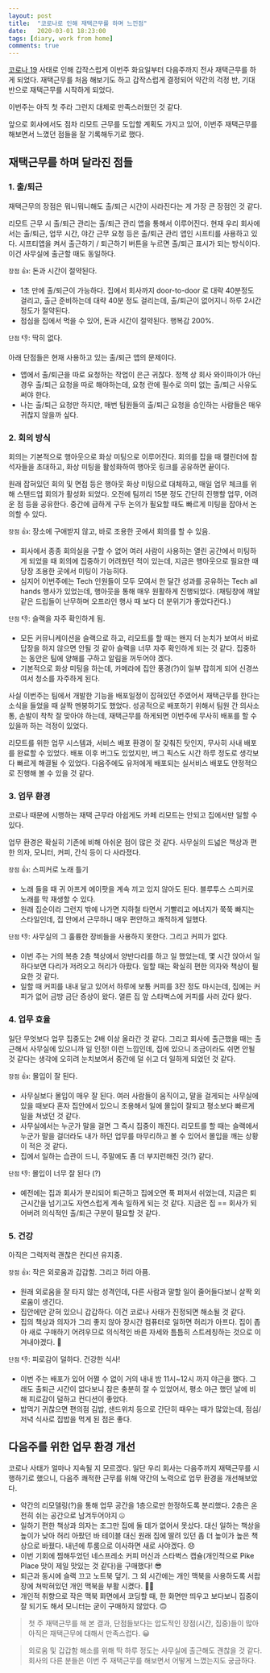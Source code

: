 ```yaml
---
layout: post
title:  "코로나로 인해 재택근무를 하며 느낀점"
date:   2020-03-01 18:23:00
tags: [diary, work from home]
comments: true
---
```


[코로나 19](https://search.naver.com/search.naver?sm=top_hty&fbm=1&ie=utf8&query=%EC%BD%94%EB%A1%9C%EB%82%98) 사태로 인해 갑작스럽게 이번주 화요일부터 다음주까지 전사 재택근무를 하게 되었다. 재택근무를 처음 해보기도 하고 갑작스럽게 결정되어 약간의 걱정 반, 기대 반으로 재택근무를 시작하게 되었다. 

이번주는 아직 첫 주라 그런지 대체로 만족스러웠던 것 같다.

앞으로 회사에서도 점차 리모트 근무를 도입할 계획도 가지고 있어, 이번주 재택근무를 해보면서 느꼈던 점들을 잘 기록해두기로 했다.

## 재택근무를 하며 달라진 점들

### 1. 출/퇴근

재택근무의 장점은 뭐니뭐니해도 출/퇴근 시간이 사라진다는 게 가장 큰 장점인 것 같다.

리모트 근무 시 출/퇴근 관리는 출/퇴근 관리 앱을 통해서 이루어진다. 현재 우리 회사에서는 출/퇴근, 업무 시간, 야간 근무 요청 등은 출/퇴근 관리 앱인 시프티를 사용하고 있다. 시프티앱을 켜서 출근하기 / 퇴근하기 버튼을 누르면 출/퇴근 표시가 되는 방식이다. 이건 사무실에 출근할 때도 동일하다.

`장점` 👍: 돈과 시간이 절약된다.

- 1초 만에 출/퇴근이 가능하다. 집에서 회사까지 door-to-door 로 대략 40분정도 걸리고, 출근 준비하는데 대략 40분 정도 걸리는데, 출/퇴근이 없어지니 하루 2시간 정도가 절약된다.
- 점심을 집에서 먹을 수 있어, 돈과 시간이 절약된다. 행복감 200%.

`단점` 👎: 딱히 없다.

아래 단점들은 현재 사용하고 있는 출/퇴근 앱의 문제이다.

- 앱에서 출/퇴근을 따로 요청하는 작업이 은근 귀찮다. 정책 상 회사 와이파이가 아닌 경우 출/퇴근 요청을 따로 해야하는데, 요청 란에 필수로 의미 없는 출/퇴근 사유도 써야 한다.
- 나는 출/퇴근 요청만 하지만, 매번 팀원들의 출/퇴근 요청을 승인하는 사람들은 매우 귀찮지 않을까 싶다.

### 2. 회의 방식

회의는 기본적으로 행아웃으로 화상 미팅으로 이루어진다. 회의를 잡을 때 캘린더에 참석자들을 초대하고, 화상 미팅을 활성화하여 행아웃 링크를 공유하면 끝이다.

원래 잡혀있던 회의 및 면접 등은 행아웃 화상 미팅으로 대체하고, 매일 업무 체크를 위해 스탠드업 회의가 활성화 되었다. 오전에 팀끼리 15분 정도 간단히 진행할 업무, 어려운 점 등을 공유한다. 중간에 급하게 구두 논의가 필요할 때도 빠르게 미팅을 잡아서 논의할 수 있다.

`장점` 👍: 장소에 구애받지 않고, 바로 조용한 곳에서 회의를 할 수 있음.

- 회사에서 종종 회의실을 구할 수 없어 여러 사람이 사용하는 열린 공간에서 미팅하게 되었을 때 회의에 집중하기 어려웠던 적이 있는데, 지금은 행아웃으로 필요한 때 당장 조용한 곳에서 미팅이 가능히다.
- 심지어 이번주에는 Tech 인원들이 모두 모여서 한 달간 성과를 공유하는 Tech all hands 행사가 있었는데, 행아웃을 통해 매우 원활하게 진행되었다. (채팅창에 깨알같은 드립들이 난무하며 오프라인 행사 때 보다 더 분위기가 좋았다칸다.)

`단점` 👎: 슬랙을 자주 확인하게 됨.

- 모든 커뮤니케이션을 슬랙으로 하고, 리모트를 할 때는 왠지 더 눈치가 보여서 바로 답장을 하지 않으면 안될 것 같아 슬랙을 너무 자주 확인하게 되는 것 같다. 집중하는 동안은 팀에 양해를 구하고 알림을 꺼두어야 겠다.
- 기본적으로 화상 미팅을 하는데, 카메라에 집안 풍경(?)이 일부 잡히게 되어 신경쓰여서 청소를 자주하게 된다.

사실 이번주는 팀에서 개발한 기능을 배포일정이 잡혀있던 주였어서 재택근무를 한다는 소식을 들었을 때 살짝 멘붕하기도 했었다. 성공적으로 배포하기 위해서 팀원 간 의사소통, 손발이 착착 잘 맞아야 하는데, 재택근무를 하게되면 이번주에 무사히 배포를 할 수 있을까 하는 걱정이 있었다.

리모트를 위한 업무 시스템과, 서비스 배포 환경이 잘 갖춰진 탓인지, 무사히 사내 배포를 완료할 수 있었다. 배포 이후 버그도 있었지만, 버그 픽스도 시간 하루 정도로 생각보다 빠르게 해결될 수 있었다.
다음주에도 유저에게 배포되는 실서비스 배포도 안정적으로 진행해 볼 수 있을 것 같다.

### 3. 업무 환경

코로나 때문에 시행하는 재택 근무라 아쉽게도 카페 리모트는 안되고 집에서만 일할 수 있다.

업무 환경은 확실히 기존에 비해 아쉬운 점이 많은 것 같다. 사무실의 드넓은 책상과 편한 의자, 모니터, 커피, 간식 등이 다 사라졌다. 

`장점` 👍: 스피커로 노래 틀기

- 노래 들을 때 귀 아프게 에이팟을 계속 끼고 있지 않아도 된다. 블루투스 스피커로 노래를 막 재생할 수 있다.
- 원래 집순이라 그런지 밖에 나가면 지하철 타면서 기빨리고 에너지가 쭉쭉 빠지는 스타일인데, 집 안에서 근무하니 매우 편안하고 쾌적하게 일했다.

`단점` 👎: 사무실의 그 훌륭한 장비들을 사용하지 못한다. 그리고 커피가 없다.

- 이번 주는 거의 복층 2층 책상에서 양반다리를 하고 일 했었는데, 몇 시간 앉아서 일하다보면 다리가 저려오고 허리가 아팠다. 일할 때는 확실히 편한 의자와 책상이 필요한 것 같다.
- 일할 때 커피를 내내 달고 있어서 하루에 보통 커피를 3잔 정도 마시는데, 집에는 커피가 없어 금방 금단 증상이 왔다. 얼른 집 앞 스타벅스에 커피를 사러 갔다 왔다.

### 4. 업무 효율

일단 무엇보다 업무 집중도는 2배 이상 올라간 것 같다. 그리고 회사에 출근했을 때는 출근해서 사무실에 있으니까 일 인정! 이런 느낌인데, 집에 있으니 조금이라도 쉬면 안될 것 같다는 생각에 오히려 눈치보여서 중간에 덜 쉬고 더 일하게 되었던 것 같다.

`장점` 👍: 몰입이 잘 된다.

- 사무실보다 몰입이 매우 잘 된다. 여러 사람들이 움직이고, 말을 걸게되는 사무실에 있을 때보다 혼자 집안에서 있으니 조용해서 일에 몰입이 잘되고 평소보다 빠르게 일을 쳐냈던 것 같다.
- 사무실에서는 누군가 말을 걸면 그 즉시 집중이 깨진다. 리모트를 할 때는 슬랙에서 누군가 말을 걸더라도 내가 하던 업무를 마무리하고 볼 수 있어서 몰입을 깨는 상황이 적은 것 같다.
- 집에서 일하는 습관이 드니, 주말에도 좀 더 부지런해진 것(?) 같다.

`단점` 👎: 몰입이 너무 잘 된다 (?)

- 예전에는 집과 회사가 분리되어 퇴근하고 집에오면 푹 퍼져서 쉬었는데, 지금은 퇴근시간을 넘기고도 자연스럽게 계속 일하게 되는 것 같다. 지금은 집 == 회사가 되어버려 의식적인 출/퇴근 구분이 필요할 것 같다.

### 5. 건강

아직은 그럭저럭 괜찮은 컨디션 유지중.

`장점` 👍: 작은 외로움과 갑갑함. 그리고 허리 아픔.

- 원래 외로움을 잘 타지 않는 성격인데, 다른 사람과 말할 일이 줄어들다보니 살짝 외로움이 생긴다.
- 집안에만 갇혀 있으니 갑갑하다. 이건 코로나 사태가 진정되면 해소될 것 같다.
- 집의 책상과 의자가 그리 좋지 않아 장시간 컴퓨터로 일하면 허리가 아프다. 집이 좁아 새로 구매하기 어려우므로 의식적인 바른 자세와 틈틈히 스트레칭하는 것으로 이겨내야겠다. 💪

`단점` 👎: 피로감이 덜하다. 건강한 식사!

- 이번 주는 배포가 있어 어쩔 수 없이 거의 내내 밤 11시~12시 까지 야근을 했다. 그래도 출퇴근 시간이 없다보니 잠은 충분히 잘 수 있었어서, 평소 야근 했던 날에 비해 피로감이 덜하고 컨디션이 좋았다.
- 밥먹기 귀찮으면 편의점 김밥, 샌드위치 등으로 간단히 때우는 때가 많았는데, 점심/저녁 식사로 집밥을 먹게 된 점은 좋다.

## 다음주를 위한 업무 환경 개선

코로나 사태가 얼마나 지속될 지 모르겠다. 일단 우리 회사는 다음주까지 재택근무를 시행하기로 했으니, 다음주 쾌적한 근무를 위해 약간의 노력으로 업무 환경을 개선해보았다.

- 약간의 리모델링(?)을 통해 업무 공간을 1층으로만 한정하도록 분리했다. 2층은 온전히 쉬는 공간으로 남겨두어야지 🤐
- 일하기 편한 책상과 의자는 조그만 집에 둘 데가 없어서 못샀다. 대신 일하는 책상을 높이가 낮아 허리 아팠던 바 테이블 대신 원래 집에 딸려 있던 좀 더 높이가 높은 책상으로 바꿨다. 내년에 투룸으로 이사하면 새로 사야겠다. 😞
- 이번 기회에 찜해두었던 네스프레소 커피 머신과 스타벅스 캡슐(개인적으로 Pike Place 맛이 제일 맛있는 것 같다)을 구매했다! 😎
- 퇴근과 동시에 슬랙 끄고 노트북 덮기. 그 외 시간에는 개인 맥북을 사용하도록 서랍장에 쳐박혀있던 개인 맥북을 부활 시켰다. 👩‍💻
- 개인적 취향으로 작은 맥북 화면에서 코딩할 때, 한 화면만 띄우고 보다보니 집중이 잘 되기도 해서 모니터는 굳이 구매하지 않았다. 🙃

> 첫 주 재택근무를 해 본 결과, 단점들보다는 압도적인 장점(시간, 집중)들이 많아 아직은 재택근무에 대해서 만족스럽다. 😀 

> 외로움 및 갑갑함 해소를 위해 딱 하루 정도는 사무실에 출근해도 괜찮을 것 같다. 회사의 다른 분들은 이번 주 재택근무를 해보면서 어떻게 느꼈는지도 궁금하다.
